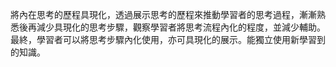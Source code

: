 
將內在思考的歷程具現化，透過展示思考的歷程來推動學習者的思考過程，漸漸熟悉後再減少具現化的思考步驟，觀察學習者將思考流程內化的程度，並減少輔助。最終，學習者可以將思考步驟內化使用，亦可具現化的展示。能獨立使用新學習到的知識。
